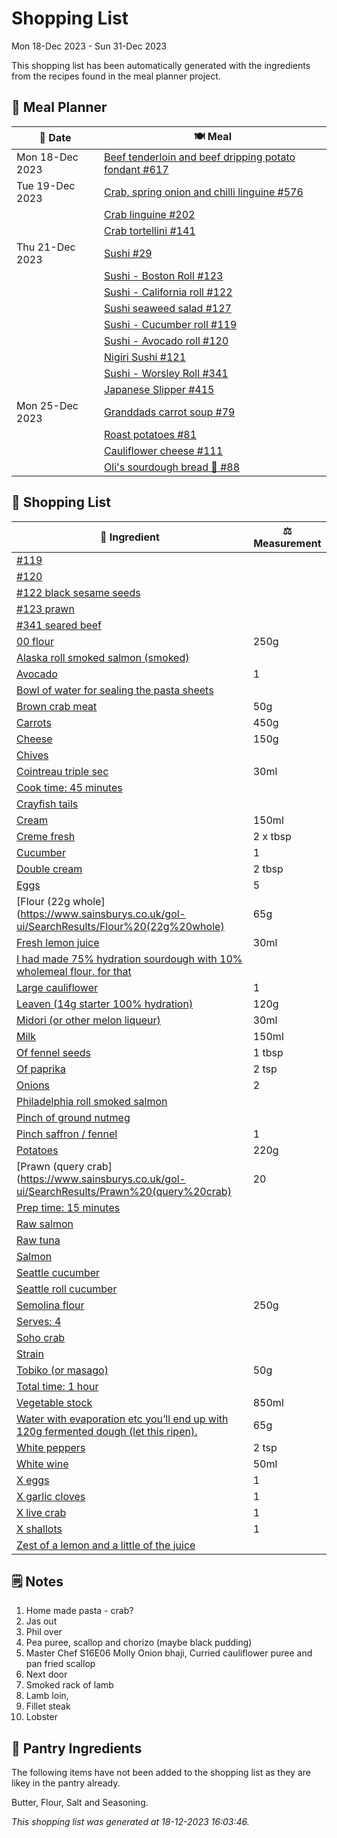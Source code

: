 # Shopping List

Mon 18-Dec 2023 - Sun 31-Dec 2023

This shopping list has been automatically generated with the ingredients from the recipes found in the meal planner project.

## 📅 Meal Planner

|📅 Date| 🍽️ Meal|
|----|----|
|Mon 18-Dec 2023|[Beef tenderloin and beef dripping potato fondant #617](https://github.com/jcallaghan/The-Cookbook/issues/617)|
|Tue 19-Dec 2023|[Crab, spring onion and chilli linguine #576](https://github.com/jcallaghan/The-Cookbook/issues/576)|
||[Crab linguine #202](https://github.com/jcallaghan/The-Cookbook/issues/202)|
||[Crab tortellini #141](https://github.com/jcallaghan/The-Cookbook/issues/141)|
|Thu 21-Dec 2023|[Sushi #29](https://github.com/jcallaghan/The-Cookbook/issues/29)|
||[Sushi - Boston Roll #123](https://github.com/jcallaghan/The-Cookbook/issues/123)|
||[Sushi - California roll #122](https://github.com/jcallaghan/The-Cookbook/issues/122)|
||[Sushi seaweed salad #127](https://github.com/jcallaghan/The-Cookbook/issues/127)|
||[Sushi - Cucumber roll #119](https://github.com/jcallaghan/The-Cookbook/issues/119)|
||[Sushi - Avocado roll #120](https://github.com/jcallaghan/The-Cookbook/issues/120)|
||[Nigiri Sushi #121](https://github.com/jcallaghan/The-Cookbook/issues/121)|
||[Sushi - Worsley Roll #341](https://github.com/jcallaghan/The-Cookbook/issues/341)|
||[Japanese Slipper #415](https://github.com/jcallaghan/The-Cookbook/issues/415)|
|Mon 25-Dec 2023|[Granddads carrot soup #79](https://github.com/jcallaghan/The-Cookbook/issues/79)|
||[Roast potatoes  #81](https://github.com/jcallaghan/The-Cookbook/issues/81)|
||[Cauliflower cheese #111](https://github.com/jcallaghan/The-Cookbook/issues/111)|
||[Oli's sourdough bread 🍞 #88](https://github.com/jcallaghan/The-Cookbook/issues/88)|

## 🛒 Shopping List

| 🍌 Ingredient| ⚖️ Measurement|
|----------|-----------|
|[#119](https://www.sainsburys.co.uk/gol-ui/SearchResults/#119)||
|[#120](https://www.sainsburys.co.uk/gol-ui/SearchResults/#120)||
|[#122 black sesame seeds](https://www.sainsburys.co.uk/gol-ui/SearchResults/#122%20black%20sesame%20seeds)||
|[#123 prawn](https://www.sainsburys.co.uk/gol-ui/SearchResults/#123%20prawn)||
|[#341 seared beef](https://www.sainsburys.co.uk/gol-ui/SearchResults/#341%20seared%20beef)||
|[00 flour](https://www.sainsburys.co.uk/gol-ui/SearchResults/00%20flour)|250g|
|[Alaska roll smoked salmon (smoked)](https://www.sainsburys.co.uk/gol-ui/SearchResults/Alaska%20roll%20smoked%20salmon%20(smoked))||
|[Avocado](https://www.sainsburys.co.uk/gol-ui/SearchResults/Avocado)|1|
|[Bowl of water for sealing the pasta sheets](https://www.sainsburys.co.uk/gol-ui/SearchResults/Bowl%20of%20water%20for%20sealing%20the%20pasta%20sheets)||
|[Brown crab meat](https://www.sainsburys.co.uk/gol-ui/SearchResults/Brown%20crab%20meat)|50g|
|[Carrots](https://www.sainsburys.co.uk/gol-ui/SearchResults/Carrots)|450g|
|[Cheese](https://www.sainsburys.co.uk/gol-ui/SearchResults/Cheese)|150g|
|[Chives](https://www.sainsburys.co.uk/gol-ui/SearchResults/Chives)||
|[Cointreau triple sec](https://www.sainsburys.co.uk/gol-ui/SearchResults/Cointreau%20triple%20sec)|30ml|
|[Cook time: 45 minutes](https://www.sainsburys.co.uk/gol-ui/SearchResults/Cook%20time:%2045%20minutes)||
|[Crayfish tails](https://www.sainsburys.co.uk/gol-ui/SearchResults/Crayfish%20tails)||
|[Cream](https://www.sainsburys.co.uk/gol-ui/SearchResults/Cream)|150ml|
|[Creme fresh](https://www.sainsburys.co.uk/gol-ui/SearchResults/Creme%20fresh)|2 x tbsp|
|[Cucumber](https://www.sainsburys.co.uk/gol-ui/SearchResults/Cucumber)|1|
|[Double cream](https://www.sainsburys.co.uk/gol-ui/SearchResults/Double%20cream)|2 tbsp|
|[Eggs](https://www.sainsburys.co.uk/gol-ui/SearchResults/Eggs)|5|
|[Flour (22g whole](https://www.sainsburys.co.uk/gol-ui/SearchResults/Flour%20(22g%20whole)|65g|
|[Fresh lemon juice](https://www.sainsburys.co.uk/gol-ui/SearchResults/Fresh%20lemon%20juice)|30ml|
|[I had made 75% hydration sourdough with 10% wholemeal flour. for that](https://www.sainsburys.co.uk/gol-ui/SearchResults/I%20had%20made%2075%%20hydration%20sourdough%20with%2010%%20wholemeal%20flour.%20for%20that)||
|[Large cauliflower](https://www.sainsburys.co.uk/gol-ui/SearchResults/Large%20cauliflower)|1|
|[Leaven (14g starter 100% hydration)](https://www.sainsburys.co.uk/gol-ui/SearchResults/Leaven%20(14g%20starter%20100%%20hydration))|120g|
|[Midori (or other melon liqueur)](https://www.sainsburys.co.uk/gol-ui/SearchResults/Midori%20(or%20other%20melon%20liqueur))|30ml|
|[Milk](https://www.sainsburys.co.uk/gol-ui/SearchResults/Milk)|150ml|
|[Of fennel seeds](https://www.sainsburys.co.uk/gol-ui/SearchResults/Of%20fennel%20seeds)|1 tbsp|
|[Of paprika](https://www.sainsburys.co.uk/gol-ui/SearchResults/Of%20paprika)|2 tsp|
|[Onions](https://www.sainsburys.co.uk/gol-ui/SearchResults/Onions)|2|
|[Philadelphia roll smoked salmon](https://www.sainsburys.co.uk/gol-ui/SearchResults/Philadelphia%20roll%20smoked%20salmon)||
|[Pinch of ground nutmeg](https://www.sainsburys.co.uk/gol-ui/SearchResults/Pinch%20of%20ground%20nutmeg)||
|[Pinch saffron / fennel](https://www.sainsburys.co.uk/gol-ui/SearchResults/Pinch%20saffron%20/%20fennel)|1|
|[Potatoes](https://www.sainsburys.co.uk/gol-ui/SearchResults/Potatoes)|220g|
|[Prawn (query crab](https://www.sainsburys.co.uk/gol-ui/SearchResults/Prawn%20(query%20crab)|20|
|[Prep time: 15 minutes](https://www.sainsburys.co.uk/gol-ui/SearchResults/Prep%20time:%2015%20minutes)||
|[Raw salmon](https://www.sainsburys.co.uk/gol-ui/SearchResults/Raw%20salmon)||
|[Raw tuna](https://www.sainsburys.co.uk/gol-ui/SearchResults/Raw%20tuna)||
|[Salmon](https://www.sainsburys.co.uk/gol-ui/SearchResults/Salmon)||
|[Seattle cucumber](https://www.sainsburys.co.uk/gol-ui/SearchResults/Seattle%20cucumber)||
|[Seattle roll cucumber](https://www.sainsburys.co.uk/gol-ui/SearchResults/Seattle%20roll%20cucumber)||
|[Semolina flour](https://www.sainsburys.co.uk/gol-ui/SearchResults/Semolina%20flour)|250g|
|[Serves: 4](https://www.sainsburys.co.uk/gol-ui/SearchResults/Serves:%204)||
|[Soho crab](https://www.sainsburys.co.uk/gol-ui/SearchResults/Soho%20crab)||
|[Strain](https://www.sainsburys.co.uk/gol-ui/SearchResults/Strain)||
|[Tobiko (or masago)](https://www.sainsburys.co.uk/gol-ui/SearchResults/Tobiko%20(or%20masago))|50g|
|[Total time: 1 hour](https://www.sainsburys.co.uk/gol-ui/SearchResults/Total%20time:%201%20hour)||
|[Vegetable stock](https://www.sainsburys.co.uk/gol-ui/SearchResults/Vegetable%20stock)|850ml|
|[Water with evaporation etc you’ll end up with 120g fermented dough (let this ripen).](https://www.sainsburys.co.uk/gol-ui/SearchResults/Water%20with%20evaporation%20etc%20you’ll%20end%20up%20with%20120g%20fermented%20dough%20(let%20this%20ripen).)|65g|
|[White peppers](https://www.sainsburys.co.uk/gol-ui/SearchResults/White%20peppers)|2 tsp|
|[White wine](https://www.sainsburys.co.uk/gol-ui/SearchResults/White%20wine)|50ml|
|[X eggs](https://www.sainsburys.co.uk/gol-ui/SearchResults/X%20eggs)|1|
|[X garlic cloves](https://www.sainsburys.co.uk/gol-ui/SearchResults/X%20garlic%20cloves)|1|
|[X live crab](https://www.sainsburys.co.uk/gol-ui/SearchResults/X%20live%20crab)|1|
|[X shallots](https://www.sainsburys.co.uk/gol-ui/SearchResults/X%20shallots)|1|
|[Zest of a lemon and a little of the juice](https://www.sainsburys.co.uk/gol-ui/SearchResults/Zest%20of%20a%20lemon%20and%20a%20little%20of%20the%20juice)||

## 🗒️ Notes

1. Home made pasta - crab?
1. Jas out
1. Phil over
1. Pea puree, scallop and chorizo (maybe black pudding)
1. Master Chef S16E06 Molly Onion bhaji, Curried cauliflower puree and pan fried scallop
1. Next door
1. Smoked rack of lamb
1. Lamb loin,
1. Fillet steak
1. Lobster

## 🏪 Pantry Ingredients

The following items have not been added to the shopping list as they are likey in the pantry already.

Butter, Flour, Salt and Seasoning.


_This shopping list was generated at 18-12-2023 16:03:46._